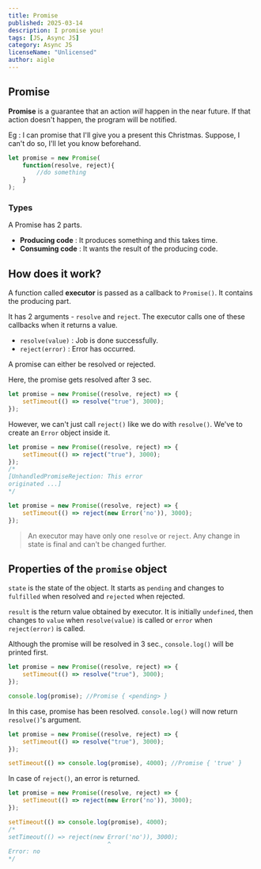 ```yaml
---
title: Promise
published: 2025-03-14
description: I promise you!
tags: [JS, Async JS]
category: Async JS
licenseName: "Unlicensed"
author: aigle
---
```


## Promise

**Promise** is a guarantee that an action *will* happen in the near future. If that action doesn't happen, the program will be notified.

Eg : I can promise that I'll give you a present this Christmas. Suppose, I can't do so, I'll let you know beforehand.

```js
let promise = new Promise(
    function(resolve, reject){
        //do something
    }
);
```

### Types

A Promise has 2 parts.

- **Producing code** : It produces something and this takes time.
- **Consuming code** : It wants the result of the producing code.

## How does it work?

A function called **executor** is passed as a callback to `Promise()`. It contains the producing part.

It has 2 arguments - `resolve` and `reject`. The executor calls one of these callbacks when it returns a value.

- `resolve(value)` : Job is done successfully.
- `reject(error)` : Error has occurred.

A promise can either be resolved or rejected.

Here, the promise gets resolved after 3 sec.

```js
let promise = new Promise((resolve, reject) => {
    setTimeout(() => resolve("true"), 3000);
});
```

However, we can't just call `reject()` like we do with `resolve()`. We've to create an `Error` object inside it.

```js
let promise = new Promise((resolve, reject) => {
    setTimeout(() => reject("true"), 3000);
});
/*
[UnhandledPromiseRejection: This error
originated ...]
*/
```

```js
let promise = new Promise((resolve, reject) => {
    setTimeout(() => reject(new Error('no')), 3000);
});
```

> An executor may have only one `resolve` or `reject`. Any change in state is final and can't be changed further.

## Properties of the `promise` object

`state` is the state of the object. It starts as `pending` and changes to `fulfilled` when resolved and `rejected` when rejected.

`result` is the return value obtained by executor. It is initially `undefined`, then changes to `value` when `resolve(value)` is called or `error` when `reject(error)` is called.

Although the promise will be resolved in 3 sec., ``console.log()`` will be printed first.

```js
let promise = new Promise((resolve, reject) => {
    setTimeout(() => resolve("true"), 3000);
});

console.log(promise); //Promise { <pending> }
```

In this case, promise has been resolved. ``console.log()`` will now return `resolve()`'s argument.

```js
let promise = new Promise((resolve, reject) => {
    setTimeout(() => resolve("true"), 3000);
});

setTimeout(() => console.log(promise), 4000); //Promise { 'true' }
```

In case of `reject()`, an error is returned.

```js
let promise = new Promise((resolve, reject) => {
    setTimeout(() => reject(new Error('no')), 3000);
});

setTimeout(() => console.log(promise), 4000);
/*
setTimeout(() => reject(new Error('no')), 3000);
                            ^
Error: no
*/
```
